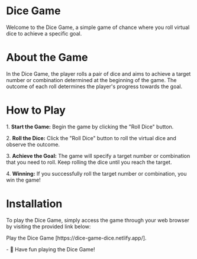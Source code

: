 <h1>Dice Game</h1>
<p align="left">Welcome to the Dice Game, a simple game of chance where you roll virtual dice to achieve a specific goal.</p>
<h1>About the Game</h1>
<p align="left">In the Dice Game, the player rolls a pair of dice and aims to achieve a target number or combination determined at the beginning of the game. The outcome of each roll determines the player's progress towards the goal.</p>
<h1>How to Play</h1>
<p align="left">1. <b>Start the Game:</b> Begin the game by clicking the "Roll Dice" button.</p>
<p align="left">2. <b>Roll the Dice:</b> Click the "Roll Dice" button to roll the virtual dice and observe the outcome.</p>
<p align="left">3. <b>Achieve the Goal:</b> The game will specify a target number or combination that you need to roll. Keep rolling the dice until you reach the target.</p>
<p align="left">4. <b>Winning:</b> If you successfully roll the target number or combination, you win the game!</p>
<h1>Installation</h1>
<p align="left">To play the Dice Game, simply access the game through your web browser by visiting the provided link below:</p>
<p>Play the Dice Game [https://dice-game-dice.netlify.app/].</p>
- 🎲 Have fun playing the Dice Game!
